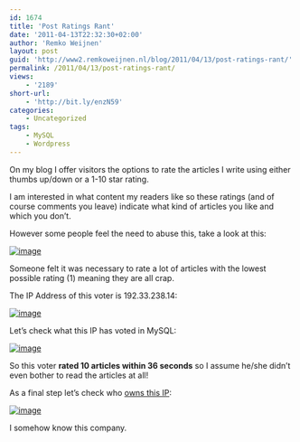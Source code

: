 ```yaml
---
id: 1674
title: 'Post Ratings Rant'
date: '2011-04-13T22:32:30+02:00'
author: 'Remko Weijnen'
layout: post
guid: 'http://www2.remkoweijnen.nl/blog/2011/04/13/post-ratings-rant/'
permalink: /2011/04/13/post-ratings-rant/
views:
    - '2189'
short-url:
    - 'http://bit.ly/enzN59'
categories:
    - Uncategorized
tags:
    - MySQL
    - Wordpress
---
```


On my blog I offer visitors the options to rate the articles I write using either thumbs up/down or a 1-10 star rating.

I am interested in what content my readers like so these ratings (and of course comments you leave) indicate what kind of articles you like and which you don’t.

However some people feel the need to abuse this, take a look at this:

[![image](http://192.168.40.25:8081/wp-content/uploads/2011/04/image_thumb2.png "image")](http://192.168.40.25:8081/wp-content/uploads/2011/04/image2.png)

Someone felt it was necessary to rate a lot of articles with the lowest possible rating (1) meaning they are all crap.

The IP Address of this voter is 192.33.238.14:

[![image](http://192.168.40.25:8081/wp-content/uploads/2011/04/image_thumb3.png "image")](http://192.168.40.25:8081/wp-content/uploads/2011/04/image3.png)

Let’s check what this IP has voted in MySQL:

[![image](http://192.168.40.25:8081/wp-content/uploads/2011/04/image_thumb4.png "image")](http://192.168.40.25:8081/wp-content/uploads/2011/04/image4.png)

So this voter **rated 10 articles within 36 seconds** so I assume he/she didn’t even bother to read the articles at all!

As a final step let’s check who [owns this IP](http://whois.domaintools.com/192.33.238.14):

[![image](http://192.168.40.25:8081/wp-content/uploads/2011/04/image_thumb5.png "image")](http://192.168.40.25:8081/wp-content/uploads/2011/04/image5.png)

I somehow know this company.